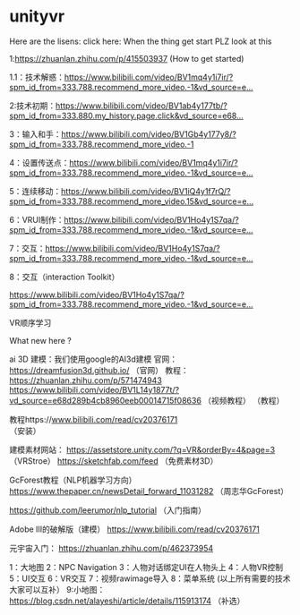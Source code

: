 # unityvr
Here are the lisens:
click here:
﻿When the thing get start PLZ look at this

﻿1:﻿https://zhuanlan.zhihu.com/p/415503937﻿ (How to get started)

﻿1.1：技术解惑：﻿https://www.bilibili.com/video/BV1mq4y1i7ir/?spm_id_from=333.788.recommend_more_video.-1&vd_source=e...﻿

﻿2:技术初期：﻿https://www.bilibili.com/video/BV1ab4y177tb/?spm_id_from=333.880.my_history.page.click&vd_source=e68...﻿

﻿3：输入和手：﻿https://www.bilibili.com/video/BV1Gb4y177y8/?spm_id_from=333.788.recommend_more_video.-1﻿

﻿4：设置传送点：﻿https://www.bilibili.com/video/BV1mq4y1i7ir/?spm_id_from=333.788.recommend_more_video.-1&vd_source=e...﻿

﻿5：连续移动：﻿https://www.bilibili.com/video/BV1iQ4y1f7rQ/?spm_id_from=333.788.recommend_more_video.15&vd_source=e...﻿

﻿6：VRUI制作：﻿https://www.bilibili.com/video/BV1Ho4y1S7qa/?spm_id_from=333.788.recommend_more_video.-1&vd_source=e...﻿

﻿7：交互：﻿https://www.bilibili.com/video/BV1Ho4y1S7qa/?spm_id_from=333.788.recommend_more_video.-1&vd_source=e...﻿

﻿8：交互﻿（interaction Toolkit）

https://www.bilibili.com/video/BV1Ho4y1S7qa/?spm_id_from=333.788.recommend_more_video.-1&vd_source=e...﻿﻿﻿﻿

VR顺序学习

What new here ?

ai 3D 建模：我们使用google的AI3d建模
官网： https://dreamfusion3d.github.io/ 
（官网）
教程： https://zhuanlan.zhihu.com/p/571474943
https://www.bilibili.com/video/BV1L14y1877t/?vd_source=e68d289b4cb8960eeb00014715f08636
（视频教程）
（教程）

教程https://www.bilibili.com/read/cv20376171  
（安装）

建模素材网站：
https://assetstore.unity.com/?q=VR&orderBy=4&page=3
（VRStroe）
https://sketchfab.com/feed
（免费素材3D）

GcForest教程（NLP机器学习方向）
https://www.thepaper.cn/newsDetail_forward_11031282  （周志华GcForest）

https://github.com/leerumor/nlp_tutorial
（入门指南）

Adobe III的破解版（建模）
https://www.bilibili.com/read/cv20376171

元宇宙入门：
https://zhuanlan.zhihu.com/p/462373954


1：大地图 2：NPC Navigation 3：人物对话绑定UI在人物头上  4：人物VR控制 5：UI交互   6：VR交互  7：视频rawimage导入
8：菜单系统
(以上所有需要的技术大家可以互补） 
9:小地图：https://blog.csdn.net/alayeshi/article/details/115913174
（补选）

